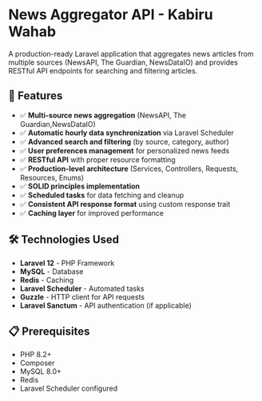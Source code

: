 # News Aggregator API - Kabiru Wahab

A production-ready Laravel application that aggregates news articles from multiple sources (NewsAPI, The Guardian, NewsDataIO) and provides RESTful API endpoints for searching and filtering articles.

## 🚀 Features

- ✅ **Multi-source news aggregation** (NewsAPI, The Guardian,NewsDataIO)
- ✅ **Automatic hourly data synchronization** via Laravel Scheduler
- ✅ **Advanced search and filtering** (by source, category, author)
- ✅ **User preferences management** for personalized news feeds
- ✅ **RESTful API** with proper resource formatting
- ✅ **Production-level architecture** (Services, Controllers, Requests, Resources, Enums)
- ✅ **SOLID principles implementation**
- ✅ **Scheduled tasks** for data fetching and cleanup
- ✅ **Consistent API response format** using custom response trait
- ✅ **Caching layer** for improved performance

## 🛠️ Technologies Used

- **Laravel 12** - PHP Framework
- **MySQL** - Database
- **Redis** - Caching
- **Laravel Scheduler** - Automated tasks
- **Guzzle** - HTTP client for API requests
- **Laravel Sanctum** - API authentication (if applicable)

## 📋 Prerequisites

- PHP 8.2+
- Composer
- MySQL 8.0+
- Redis
- Laravel Scheduler configured
